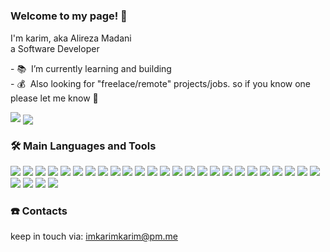 # <h3>Welcome to my page! 👋</h3>

<p>
I'm karim,
aka Alireza Madani<br>
a Software Developer 
</p>

<p>
- 📚&nbsp;&nbsp;I’m currently learning and building
 <br>
- 💰&nbsp;&nbsp;Also looking for "freelace/remote" projects/jobs.
 so if you know one please let me know 🙏
</p>

<img src="https://github-readme-stats.vercel.app/api?username=imkarimkarim&show_icons=true&hide_border=false&line_height=20&title_color=000&icon_color=1b93c9&show_owner=true" />
<img align="center" src="https://github-readme-stats.vercel.app/api/top-langs/?username=imkarimkarim&hide_border=false&title_color=000&layout=compact" />

### 🛠️ Main Languages and Tools

<p>
  <p>
    <img src="https://img.shields.io/badge/-HTML-E45028?style=flat-square&logo=HTML5&logoColor=white"/>
    <img src="https://img.shields.io/badge/-CSS-2862E9?style=flat-square&logo=CSS3&logoColor=white"/>
    <img src="https://img.shields.io/badge/-Tailwind CSS-0A1020?style=flat-square&logo=tailwindcss&logoColor=30A1D6"/>
    <img src="https://img.shields.io/badge/-MUI-001E3C?style=flat-square&logo=MUI&logoColor=007FFF"/>
    <img src="https://img.shields.io/badge/-JavaScript-000000?style=flat-square&logo=JavaScript&logoColor=F7DF1D"/>
    <img src="https://img.shields.io/badge/-TypeScript-3178C6?style=flat-square&logo=TypeScript&logoColor=white"/>
    <img src="https://img.shields.io/badge/-React-20232A?style=flat-square&logo=React&logoColor=61DAFB"/>
    <img src="https://img.shields.io/badge/-Svelte-ff3e00?style=flat-square&logo=Svelte&logoColor=white"/>
    <img src="https://img.shields.io/badge/-Vite-A254FD?style=flat-square&logo=Vite&logoColor=FECE29"/>
    <img src="https://img.shields.io/badge/-Astro-1A183A?style=flat-square&logo=Astro&logoColor=9333EA"/>
    <img src="https://img.shields.io/badge/-Next.js-000000?style=flat-square&logo=Next.js&logoColor=white"/>
   <!--- <img src="https://img.shields.io/badge/-ReactNative-61dafb?style=flat-square&logo=React&logoColor=black"/> -->
    <img src="https://img.shields.io/badge/-PocketBase-ffffff?style=flat-square&logo=PocketBase&logoColor=000000"/>
    <img src="https://img.shields.io/badge/-Node.js-588255?style=flat-square&logo=Node.js&logoColor=000000"/>
    <img src="https://img.shields.io/badge/-express-fff?style=flat-square&logo=Express&logoColor=black"/>
    <img src="https://img.shields.io/badge/-Electron-272a37?style=flat-square&logo=Electron&logoColor=white"/>
    <img src="https://img.shields.io/badge/-Cypress-1B1E2E?style=flat-square&logo=Cypress&logoColor=6FD5AA"/>
    <!--- <img src="https://img.shields.io/badge/-NestJS-ea2745?style=flat-square&logo=NestJS&logoColor=black"/>  -->
    <!--- Go  -->
    <!--- Python  -->
    <!--- WebRTC  -->
    <!--- WASM  -->
    <!--- <img src="https://img.shields.io/badge/-MySQL-F29111?style=flat-square&logo=MySQL&logoColor=white"/>  -->
    <img src="https://img.shields.io/badge/-MongoDB-116149?style=flat-square&logo=MongoDB&logoColor=white"/>
    <img src="https://img.shields.io/badge/-SQL-ffffff?style=flat-square&logo=MySQL&logoColor=D88700"/>
    <img src="https://img.shields.io/badge/-Redis-d43013?style=flat-square&logo=Redis&logoColor=white"/>    
    <img src="https://img.shields.io/badge/-VSCodium-368FED?style=flat-square&logo=VSCodium&logoColor=white"/>
    <img src="https://img.shields.io/badge/-Git-F44D27?style=flat-square&logo=Git&logoColor=white"/>
    <img src="https://img.shields.io/badge/-Npm-CB3837?style=flat-square&logo=Npm&logoColor=red"/>
    <img src="https://img.shields.io/badge/-Yarn-2B8AB5?style=flat-square&logo=Yarn&logoColor=white"/>
    <img src="https://img.shields.io/badge/-Pnpm-4E4E4E?style=flat-square&logo=pnpm&logoColor=F9AD01"/>
    <img src="https://img.shields.io/badge/-ESLint-4B32C3?style=flat-square&logo=ESLint&logoColor=white"/>
    <img src="https://img.shields.io/badge/-Prettier-1A2B34?style=flat-square&logo=Prettier&logoColor=pink"/>
    <img src="https://img.shields.io/badge/-Linux-020204?style=flat-square&logo=Linux&logoColor=F7BE0D"/>
    <img src="https://img.shields.io/badge/-Windows-094596?style=flat-square&logo=Windows&logoColor=white"/>
    <img src="https://img.shields.io/badge/-Trello-0079BF?style=flat-square&logo=Trello&logoColor=white"/>
  </p>
<p>
 
### ☎️ Contacts
 
keep in touch via:   <a href="mailto:imkarimkarim@pm.me">imkarimkarim@pm.me</a>
